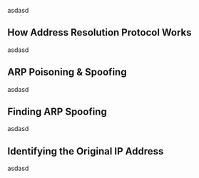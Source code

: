 asdasd

## How Address Resolution Protocol Works

asdasd

## ARP Poisoning & Spoofing

asdasd

## Finding ARP Spoofing

asdasd

## Identifying the Original IP Address

asdasd
